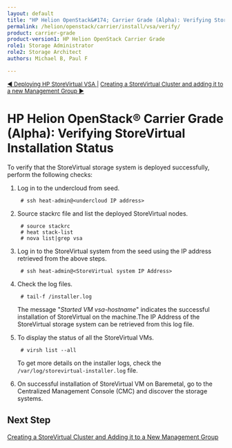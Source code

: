 ```yaml
---
layout: default
title: "HP Helion OpenStack&#174; Carrier Grade (Alpha): Verifying StoreVirtual Installation Status"
permalink: /helion/openstack/carrier/install/vsa/verify/
product: carrier-grade
product-version1: HP Helion OpenStack Carrier Grade
role1: Storage Administrator
role2: Storage Architect
authors: Michael B, Paul F

---
```

<!--UNDER REVISION-->


<script>

function PageRefresh {
onLoad="window.refresh"
}

PageRefresh();

</script>


<p style="font-size: small;"> <a href="/helion/openstack/carrier/install/vsa/deploy/">&#9664; Deploying HP StoreVirtual VSA </a>| <a href="/helion/openstack/carrier/install/vsa/cluster/">Creating a StoreVirtual Cluster and adding it to a new Management Group &#9654;</a>
</p> 


# HP Helion OpenStack&#174; Carrier Grade (Alpha): Verifying StoreVirtual Installation Status

To verify that the StoreVirtual storage system is deployed successfully, perform the following checks:

1. Log in to the undercloud from seed.




		# ssh heat-admin@<undercloud IP address>

 		 
2. Source stackrc file and list the deployed StoreVirtual nodes.

		# source stackrc 
		# heat stack-list
		# nova list|grep vsa

3. Log in to the StoreVirtual system from the seed using the IP address retrieved 
from the above steps.

		# ssh heat-admin@<StoreVirtual system IP Address>

4. Check the log files.

		# tail-f /installer.log

	The message "*Started VM vsa-hostname*" indicates the successful installation of StoreVirtual on the machine.The IP Address of the StoreVirtual storage system can be retrieved from this log file.

5. To display the status of all the StoreVirtual VMs.

		# virsh list --all 

	To get more details on the installer logs, check the `/var/log/storevirtual-installer.log` file.

6. On successful installation of StoreVirtual VM on Baremetal, go to the Centralized Management Console (CMC) and discover the storage systems. 

## Next Step

[Creating a StoreVirtual Cluster and Adding it to a New Management Group](/helion/openstack/carrier/install/vsa/cluster/)


